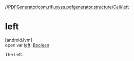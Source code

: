 //[PDFGenerator](../../../index.md)/[com.rifluxyss.pdfgenerator.structure](../index.md)/[Cell](index.md)/[left](left.md)

# left

[androidJvm]\
open var [left](left.md): [Boolean](https://kotlinlang.org/api/latest/jvm/stdlib/kotlin/-boolean/index.html)

The Left.
